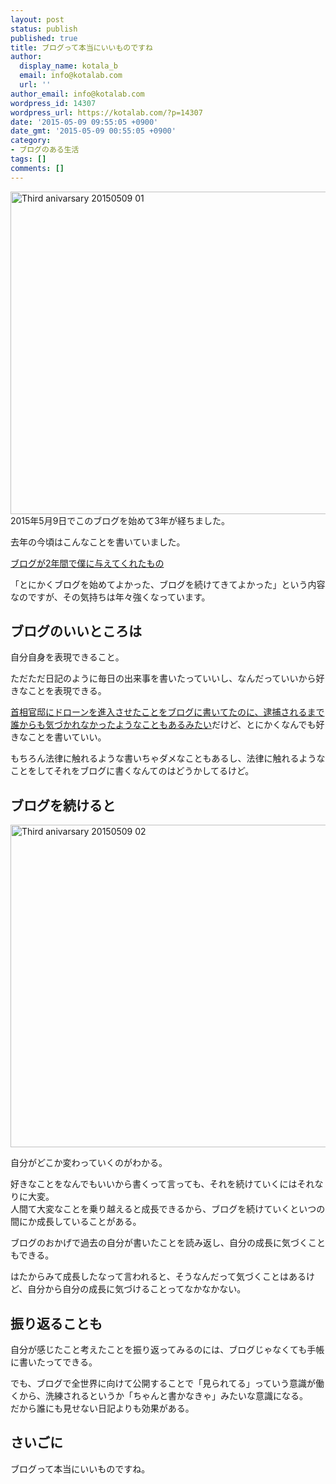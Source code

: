 ```yaml
---
layout: post
status: publish
published: true
title: ブログって本当にいいものですね
author:
  display_name: kotala_b
  email: info@kotalab.com
  url: ''
author_email: info@kotalab.com
wordpress_id: 14307
wordpress_url: https://kotalab.com/?p=14307
date: '2015-05-09 09:55:05 +0900'
date_gmt: '2015-05-09 00:55:05 +0900'
category:
- ブログのある生活
tags: []
comments: []
---
```

<p><img src="https://kotalab.com/wp-content/uploads/2015/05/third-anivarsary_20150509_01.jpg" alt="Third anivarsary 20150509 01" width="780" height ="516" class="aligncenter size-large" /><br />
2015年5月9日でこのブログを始めて3年が経ちました。</p>
<p>去年の今頃はこんなことを書いていました。</p>
<p><a href="https://kotalab.com/second-anivarsary">ブログが2年間で僕に与えてくれたもの</a></p>
<p>「とにかくブログを始めてよかった、ブログを続けてきてよかった」という内容なのですが、その気持ちは年々強くなっています。</p>
<!--more-->
<h2>ブログのいいところは</h2>
<p>自分自身を表現できること。</p>
<p>ただただ日記のように毎日の出来事を書いたっていいし、なんだっていいから好きなことを表現できる。</p>
<p><a href="http://www.huffingtonpost.jp/2015/04/24/drone-man-arrested_n_7140192.html" target="_blank">首相官邸にドローンを進入させたことをブログに書いてたのに、逮捕されるまで誰からも気づかれなかったようなこともあるみたい</a>だけど、とにかくなんでも好きなことを書いていい。</p>
<p>もちろん法律に触れるような書いちゃダメなこともあるし、法律に触れるようなことをしてそれをブログに書くなんてのはどうかしてるけど。</p>
<h2>ブログを続けると</h2>
<p><img src="https://kotalab.com/wp-content/uploads/2015/05/third-anivarsary_20150509_02.jpg" alt="Third anivarsary 20150509 02" width="780" height ="516" class="aligncenter size-large" /></p>
<p>自分がどこか変わっていくのがわかる。</p>
<p>好きなことをなんでもいいから書くって言っても、それを続けていくにはそれなりに大変。<br />
人間て大変なことを乗り越えると成長できるから、ブログを続けていくといつの間にか成長していることがある。</p>
<p>ブログのおかげで過去の自分が書いたことを読み返し、自分の成長に気づくこともできる。</p>
<p>はたからみて成長したなって言われると、そうなんだって気づくことはあるけど、自分から自分の成長に気づけることってなかなかない。</p>
<h2>振り返ることも</h2>
<p>自分が感じたこと考えたことを振り返ってみるのには、ブログじゃなくても手帳に書いたってできる。</p>
<p>でも、ブログで全世界に向けて公開することで「見られてる」っていう意識が働くから、洗練されるというか「ちゃんと書かなきゃ」みたいな意識になる。<br />
だから誰にも見せない日記よりも効果がある。</p>
<h2>さいごに</h2>
<p>ブログって本当にいいものですね。</p>
